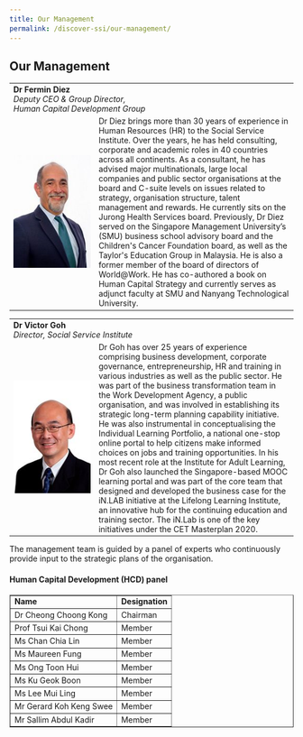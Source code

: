```yaml
---
title: Our Management
permalink: /discover-ssi/our-management/
---
```


## Our Management
<table width="100%">
  <tr><td colspan="2"><b>Dr Fermin Diez</b><br><i>Deputy CEO & Group Director,</i><br> <i>Human Capital Development Group</i></td></tr>
  
<tr><td width="30%"><img src="/images/Fermin-Diez_1.jpg" alt="DrFerminDiez" width="150" height="200" ></td><td>Dr Diez brings more than 30 years of experience in Human Resources (HR) to the Social Service Institute. Over the years, he has held consulting, corporate and academic roles in 40 countries across all continents. As a consultant, he has advised major multinationals, large local companies and public sector organisations at the board and C-suite levels on issues related to strategy, organisation structure, talent management and rewards. He currently sits on the Jurong Health Services board. Previously, Dr Diez served on the Singapore Management University’s (SMU) business school advisory board and the Children's Cancer Foundation board, as well as the Taylor's Education Group in Malaysia. He is also a former member of the board of directors of World@Work. He has co-authored a book on Human Capital Strategy and currently serves as adjunct faculty at SMU and Nanyang Technological University.</td></tr> 

</table>


<table width="100%">
<tr><td colspan="2"><b>Dr Victor Goh</b><br><i>Director, Social Service Institute</i></td></tr>
<tr><td width="30%"><img src="/images/DrVictorGoh-whitebg.jpg" alt="DrVictorGoh" width="150" height="200" ></td><td>Dr Goh has over 25 years of experience comprising business development, corporate governance, entrepreneurship, HR and training in various industries as well as the public sector. He was part of the business transformation team in the Work Development Agency, a public organisation, and was involved in establishing its strategic long-term planning capability initiative. He was also instrumental in conceptualising the Individual Learning Portfolio, a national one-stop online portal to help citizens make informed choices on jobs and training opportunities. In his most recent role at the Institute for Adult Learning, Dr Goh also launched the Singapore-based MOOC learning portal and was part of the core team that designed and developed the business case for the iN.LAB initiative at the Lifelong Learning Institute, an innovative hub for the continuing education and training sector. The iN.Lab is one of the key initiatives under the CET Masterplan 2020. </td></tr>    
</table> 

The management team is guided by a panel of experts who continuously provide input to the strategic plans of the organisation.
<br/>

#### Human Capital Development (HCD) panel
<table border="1">
<tr><td><b>Name</b></td><td><b>Designation</b></td></tr>
<tr><td>Dr Cheong Choong Kong</td><td>Chairman</td></tr>
<tr><td>Prof Tsui Kai Chong</td><td>Member</td></tr>
<tr><td>Ms Chan Chia Lin</td><td>Member</td></tr>
<tr><td>Ms Maureen Fung</td><td>Member</td></tr>
<tr><td>Ms Ong Toon Hui</td><td>Member</td></tr>
<tr><td>Ms Ku Geok Boon</td><td>Member</td></tr>
<tr><td>Ms Lee Mui Ling</td><td>Member</td></tr>
<tr><td>Mr Gerard Koh Keng Swee</td><td>Member</td></tr>
<tr><td>Mr Sallim Abdul Kadir</td><td>Member</td></tr>
</table>
